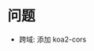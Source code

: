 # 问题

- 跨域: 添加 koa2-cors

<!-- https://juejin.im/post/5c00980751882518805add83 -->
<!-- https://www.thepolyglotdeveloper.com/2019/02/building-rest-api-mongodb-mongoose-nodejs/ -->
<!-- https://www.dunebook.com/node-js-frameworks/ -->
<!-- https://levelup.gitconnected.com/setup-express-with-typescript-in-3-easy-steps-484772062e01 -->
<!-- https://medium.com/@zhhjoseph/getting-started-with-sequelize-dd6045f366e6 -->
<!-- https://www.jianshu.com/p/f59594b90500 -->
